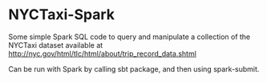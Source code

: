 # NYCTaxi-Spark
Some simple Spark SQL code to query and manipulate a collection of the NYCTaxi dataset available at http://nyc.gov/html/tlc/html/about/trip_record_data.shtml

Can be run with Spark by calling sbt package, and then using spark-submit.
